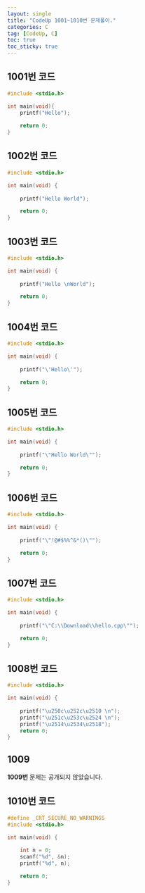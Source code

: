 ```yaml
---
layout: single
title: "CodeUp 1001~1010번 문제풀이."
categories: C
tag: [CodeUp, C]
toc: true
toc_sticky: true
---
```


## 1001번 코드  
```c
#include <stdio.h>

int main(void){
    printf("Hello");
    
    return 0;
}

```  
## 1002번 코드  
```c
#include <stdio.h>

int main(void) {
	
	printf("Hello World");

	return 0;
}

```  
## 1003번 코드  
```c
#include <stdio.h>

int main(void) {
	
	printf("Hello \nWorld");

	return 0;
}

```  
## 1004번 코드  
```c
#include <stdio.h>

int main(void) {
	
	printf("\'Hello\'");

	return 0;
}

```  
## 1005번 코드  
```c
#include <stdio.h>

int main(void) {
	
	printf("\"Hello World\"");

	return 0;
}

```  
## 1006번 코드  
```c
#include <stdio.h>

int main(void) {
	
	printf("\"!@#$%%^&*()\"");

	return 0;
}

```  
## 1007번 코드  
```c
#include <stdio.h>

int main(void) {
	
	printf("\"C:\\Download\\hello.cpp\"");

	return 0;
}

```  
## 1008번 코드  
```c
#include <stdio.h>

int main(void) {
	
	printf("\u250c\u252c\u2510 \n");
	printf("\u251c\u253c\u2524 \n");
	printf("\u2514\u2534\u2518");
	return 0;
}

```  
## 1009  
**1009번** 문제는 공개되지 않았습니다.  
## 1010번 코드  
```c
#define _CRT_SECURE_NO_WARNINGS
#include <stdio.h>

int main(void) {
	
	int n = 0;
	scanf("%d", &n);
	printf("%d", n);

	return 0;
}

```  